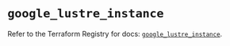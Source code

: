 # `google_lustre_instance`

Refer to the Terraform Registry for docs: [`google_lustre_instance`](https://registry.terraform.io/providers/hashicorp/google-beta/6.36.1/docs/resources/google_lustre_instance).
